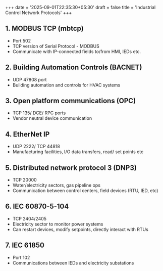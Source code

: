 +++
date = '2025-09-01T22:35:30+05:30'
draft = false
title = 'Industrial Control Network Protocols'
+++
## 1. MODBUS TCP (mbtcp)
- Port 502
- TCP version of Serial Protocol - MODBUS
- Communicate with IP-connected fields to/from HMI, IEDs etc.

## 2. Building Automation Controls (BACNET) 
- UDP 47808 port
- Building automation and controls for HVAC systems

## 3. Open platform communications (OPC)
- TCP 135/ DCE/ RPC ports
- Vendor neutral device communication

## 4. EtherNet IP
- UDP 2222/ TCP 44818
- Manufacturing facilities, I/O data transfers, read/ set points etc

## 5. Distributed network protocol 3 (DNP3)
- TCP 20000
- Water/electricity sectors, gas pipeline ops
- Communication between control centers, field devices (RTU, IED, etc)

## 6. IEC 60870-5-104
- TCP 2404/2405
- Electricity sector to monitor power systems
- Can restart devices, modify setpoints, directly interact with RTUs

## 7. IEC 61850
- Port 102
- Communications between IEDs and electricity substations
